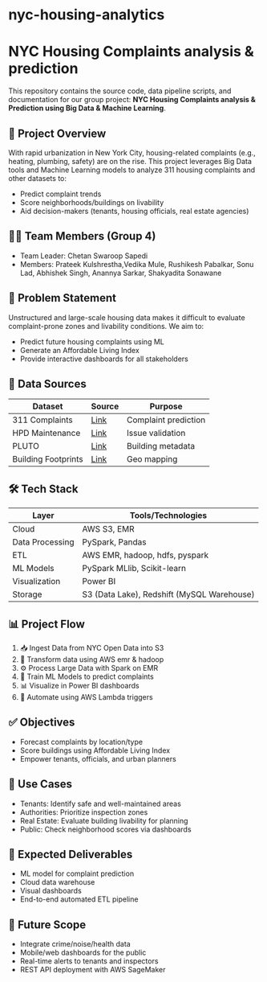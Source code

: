 # nyc-housing-analytics
# NYC Housing Complaints analysis & prediction

This repository contains the source code, data pipeline scripts, and documentation for our group project: **NYC Housing Complaints analysis & Prediction using Big Data & Machine Learning**.

## 📌 Project Overview

With rapid urbanization in New York City, housing-related complaints (e.g., heating, plumbing, safety) are on the rise. This project leverages Big Data tools and Machine Learning models to analyze 311 housing complaints and other datasets to:

- Predict complaint trends
- Score neighborhoods/buildings on livability
- Aid decision-makers (tenants, housing officials, real estate agencies)

## 👨‍💻 Team Members (Group 4)

- Team Leader: Chetan Swaroop Sapedi  
- Members: Prateek Kulshrestha,Vedika Mule, Rushikesh Pabalkar, Sonu Lad, Abhishek Singh, Anannya Sarkar, Shakyadita Sonawane

## 🧠 Problem Statement

Unstructured and large-scale housing data makes it difficult to evaluate complaint-prone zones and livability conditions. We aim to:
- Predict future housing complaints using ML
- Generate an Affordable Living Index
- Provide interactive dashboards for all stakeholders

## 🔗 Data Sources

| Dataset | Source | Purpose |
|--------|--------|---------|
| 311 Complaints | [Link](https://data.cityofnewyork.us/Social-Services/311-Service-Requests-from-2010-to-Present/erm2-nwe9) | Complaint prediction |
| HPD Maintenance | [Link](https://data.cityofnewyork.us/Housing-Development/Housing-Maintenance-Code-Complaints-and-Problems/ygpa-z7cr) | Issue validation |
| PLUTO | [Link](https://data.cityofnewyork.us/City-Government/Primary-Land-Use-Tax-Lot-Output-PLUTO-/64uk-42ks) | Building metadata |
| Building Footprints | [Link](https://data.cityofnewyork.us/City-Government/BUILDING/5zhs-2jue) | Geo mapping |

## 🛠️ Tech Stack

| Layer | Tools/Technologies |
|------|--------------------|
| Cloud | AWS S3, EMR |
| Data Processing | PySpark, Pandas |
| ETL | AWS EMR, hadoop, hdfs, pyspark  |
| ML Models | PySpark MLlib, Scikit-learn |
| Visualization | Power BI |
| Storage | S3 (Data Lake), Redshift (MySQL Warehouse) |

## 📊 Project Flow

1. 📥 Ingest Data from NYC Open Data into S3  
2. 🔁 Transform data using AWS emr & hadoop  
3. ⚙️ Process Large Data with Spark on EMR  
4. 🧠 Train ML Models to predict complaints   
6. 📊 Visualize in Power BI dashboards  
7. 🔄 Automate using AWS Lambda triggers

## ✅ Objectives

- Forecast complaints by location/type
- Score buildings using Affordable Living Index
- Empower tenants, officials, and urban planners

## 📌 Use Cases

- Tenants: Identify safe and well-maintained areas  
- Authorities: Prioritize inspection zones  
- Real Estate: Evaluate building livability for planning  
- Public: Check neighborhood scores via dashboards

## 🚀 Expected Deliverables

- ML model for complaint prediction
- Cloud data warehouse
- Visual dashboards
- End-to-end automated ETL pipeline

## 🔮 Future Scope

- Integrate crime/noise/health data
- Mobile/web dashboards for the public
- Real-time alerts to tenants and inspectors
- REST API deployment with AWS SageMaker





